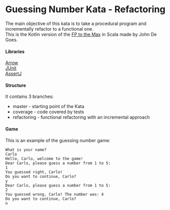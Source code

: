 # Guessing Number Kata - Refactoring

The main objective of this kata is to take a procedural program and incrementally refactor to a functional one.  
This is the Kotlin version of the [FP to the Max](https://www.youtube.com/watch?v=sxudIMiOo68) in Scala made by John De Goes.

#### Libraries
[Arrow](https://arrow-kt.io/)  
[JUnit](https://junit.org/junit4/)  
[AssertJ](https://joel-costigliola.github.io/assertj/)

#### Structure
It contains 3 branches:
* master - starting point of the Kata
* coverage - code covered by tests
* refactoring - functional refactoring with an incremental approach

#### Game
This is an example of the guessing number game:
```
What is your name?
Carlo
Hello, Carlo, welcome to the game!
Dear Carlo, please guess a number from 1 to 5:
1
You guessed right, Carlo!
Do you want to continue, Carlo?
y
Dear Carlo, please guess a number from 1 to 5:
2
You guessed wrong, Carlo! The number was: 4
Do you want to continue, Carlo?
n
```